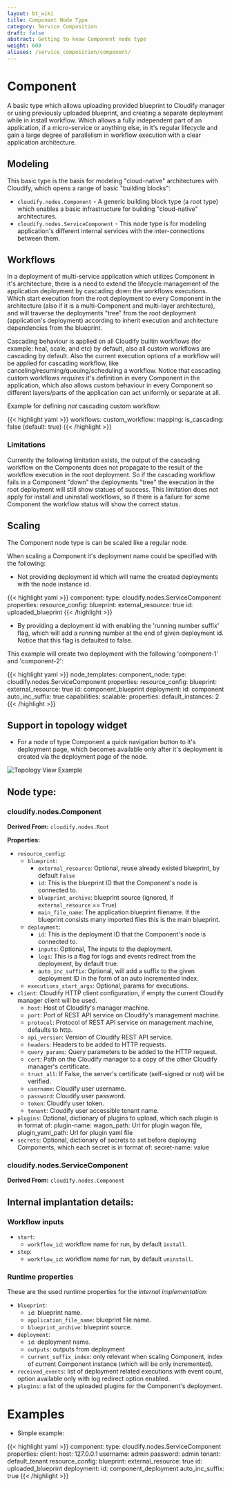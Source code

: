 ```yaml
---
layout: bt_wiki
title: Component Node Type
category: Service Composition
draft: false
abstract: Getting to know Component node type
weight: 600
aliases: /service_composition/component/
---
```


# Component

A basic type which allows uploading provided blueprint to Cloudify manager or using previously uploaded blueprint, and creating a separate deployment
while in install workflow. Which allows a fully independent part of an application, if a micro-service or anything else, in it's regular
lifecycle and gain a large degree of parallelism in workflow execution with a clear application architecture.

## Modeling

This basic type is the basis for modeling "cloud-native" architectures with Cloudify, which opens a range of basic "building blocks":

* `cloudify.nodes.Component` - A generic building block type (a root type) which enables a basic infrastructure for building "cloud-native" architectures.
* `cloudify.nodes.ServiceComponent` - This node type is for modeling application's different internal services with the inter-connections between them.

## Workflows

In a deployment of multi-service application which utilizes Component in it's architecture, there is a need to extend the lifecycle management of the application
deployment by cascading down the workflows executions. Which start execution from the root deployment to every Component in the architecture (also if it is a multi-Component and
multi-layer architecture), and will traverse the deployments "tree" from the root deployment (application's deployment) according to inherit execution and architecture dependencies
from the blueprint.  

Cascading behaviour is applied on all Cloudify builtin workflows (for example: heal, scale, and etc) by default, also all custom workflows are cascading by default.
Also the current execution options of a workflow will be applied for cascading workflow, like canceling/resuming/queuing/scheduling a workflow.
Notice that cascading custom workflows *requires* it's definition in every Component in the application, which also allows custom behaviour in every Component
so different layers/parts of the application can act uniformly or separate at all.

Example for defining *not* cascading custom workflow:

{{< highlight  yaml >}}
workflows:
  custom_workflow:
    mapping: <workflow implementation>
    is_cascading: false (default: true)
{{< /highlight >}}

### Limitations
Currently the following limitation exists, the output of the cascading workflow on the Components does not propagate to the result of the workflow execution in the
root deployment. So if the cascading workflow fails in a Component "down" the deployments "tree" the execution in the root deployment will still show statues of success.
This limitation does not apply for install and uninstall workflows, so if there is a failure for some Component the workflow status will show the correct status.

## Scaling
The Component node type is can be scaled like a regular node.

When scaling a Component it's deployment name could be specified with the following:
* Not providing deployment id which will name the created deployments with the node instance id.

{{< highlight  yaml >}}
  component:
    type: cloudify.nodes.ServiceComponent
    properties:
      resource_config:
        blueprint:
          external_resource: true
          id: uploaded_blueprint
{{< /highlight >}}

* By providing a deployment id with enabling the 'running number suffix' flag, which will add a running number at the end of given deployment id.
Notice that this flag is defaulted to false.

This example will create two deployment with the following 'component-1' and 'component-2':

{{< highlight  yaml >}}
node_templates:
  component_node:
    type: cloudify.nodes.ServiceComponent
    properties:
      resource_config:
        blueprint:
          external_resource: true
          id: component_blueprint
        deployment:
          id: component
          auto_inc_suffix: true
    capabilities:
        scalable:
            properties:
                default_instances: 2
{{< /highlight >}}

## Support in topology widget

* For a node of type Component a quick navigation button to it's deployment page, which becomes available only after it's deployment is created
via the deployment page of the node.

![Topology View Example]( /images/service_composition/component_sharedresource_topology_view.png )

## Node type:

### cloudify.nodes.Component

**Derived From:** `cloudify.nodes.Root`

**Properties:**

* `resource_config`:
    * `blueprint`:
        * `external_resource`: Optional, reuse already existed blueprint, by default `False`
        * `id`: This is the blueprint ID that the Component's node is connected to.
        * `blueprint_archive`: blueprint source (ignored, if `external_resource` == `True`)
        * `main_file_name`: The application blueprint filename. If the blueprint consists many imported files this is the main blueprint.
    * `deployment`:
        * `id`: This is the deployment ID that the Component's node is connected to.
        * `inputs`: Optional, The inputs to the deployment.
        * `logs`: This is a flag for logs and events redirect from the deployment, by default true.
        * `auto_inc_suffix`: Optional, will add a suffix to the given deployment ID in the form of an auto incremented index.
    * `executions_start_args`: Optional, params for executions.
* `client`: Cloudify HTTP client configuration, if empty the current Cloudify manager client will be used.
    * `host`: Host of Cloudify's manager machine.
    * `port`: Port of REST API service on Cloudify's management machine.
    * `protocol`: Protocol of REST API service on management machine, defaults to http.
    * `api_version`: Version of Cloudify REST API service.
    * `headers`: Headers to be added to HTTP requests.
    * `query_params`: Query parameters to be added to the HTTP request.
    * `cert`: Path on the Cloudify manager to a copy of the other Cloudify manager's certificate.
    * `trust_all`: If False, the server's certificate (self-signed or not) will be verified.
    * `username`: Cloudify user username.
    * `password`: Cloudify user password.
    * `token`: Cloudify user token.
    * `tenant`: Cloudify user accessible tenant name.
* `plugins`: Optional, dictionary of plugins to upload,
             which each plugin is in format of:
                plugin-name:
                  wagon_path: Url for plugin wagon file,
                  plugin_yaml_path: Url for plugin yaml file
* `secrets`: Optional, dictionary of secrets to set before deploying Components,
             which each secret is in format of:
                secret-name: value

### cloudify.nodes.ServiceComponent

**Derived From:** `cloudify.nodes.Component`

## Internal implantation details:
### Workflow inputs

* `start`:
    * `workflow_id`: workflow name for run, by default `install`.
* `stop`:
    * `workflow_id`: workflow name for run, by default `uninstall`.

### Runtime properties
These are the used runtime properties for the *internal implementation*:

* `blueprint`:
    * `id`: blueprint name.
    * `application_file_name`: blueprint file name.
    * `blueprint_archive`: blueprint source.
* `deployment`:
    * `id`: deployment name.
    * `outputs`: outputs from deployment
    * `current_suffix_index`: only relevant when scaling Component, index of current Component instance (which will be only incremented).
* `received_events`: list of deployment related executions with event count, option available only with log redirect option enabled.
* `plugins`: a list of the uploaded plugins for the Component's deployment.

# Examples

* Simple example:

{{< highlight  yaml >}}
  component:
    type: cloudify.nodes.ServiceComponent
    properties:
      client:
        host: 127.0.0.1
        username: admin
        password: admin
        tenant: default_tenant
      resource_config:
        blueprint:
          external_resource: true
          id: uploaded_blueprint
        deployment:
          id: component_deployment
          auto_inc_suffix: true
{{< /highlight >}}
